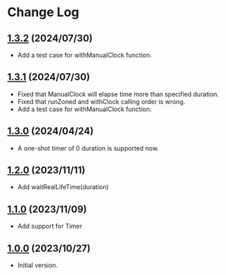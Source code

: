 # Change Log

## [1.3.2](https://github.com/sousyokunotomonokai/manual_clock/tree/v1.3.2) (2024/07/30)

- Add a test case for withManualClock function.

## [1.3.1](https://github.com/sousyokunotomonokai/manual_clock/tree/v1.3.1) (2024/07/30)

- Fixed that ManualClock will elapse time more than specified duration.
- Fixed that runZoned and withClock calling order is wrong.
- Add a test case for withManualClock function.

## [1.3.0](https://github.com/sousyokunotomonokai/manual_clock/tree/v1.3.0) (2024/04/24)

- A one-shot timer of 0 duration is supported now.

## [1.2.0](https://github.com/sousyokunotomonokai/manual_clock/tree/v1.2.0) (2023/11/11)

- Add waitRealLifeTime(duration)

## [1.1.0](https://github.com/sousyokunotomonokai/manual_clock/tree/v1.1.0) (2023/11/09)

- Add support for Timer

## [1.0.0](https://github.com/sousyokunotomonokai/manual_clock/tree/v1.0.0) (2023/10/27)

- Initial version.

